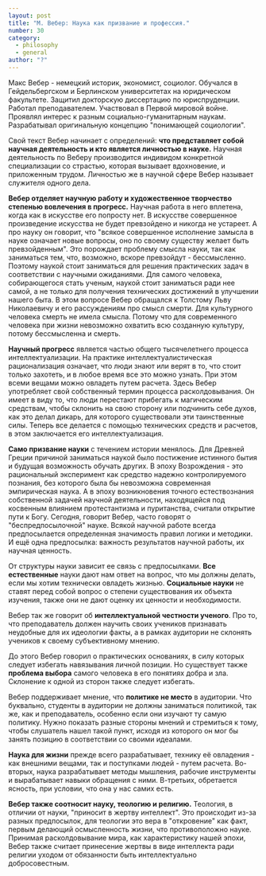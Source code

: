 ```yaml
---
layout: post
title: "М. Вебер: Наука как призвание и профессия."
number: 30
category:
  - philosophy
  - general
author: "?"
---
```


Макс Вебер - немецкий историк, экономист, социолог. Обучался в Гейдельбергском и Берлинском университетах на юридическом факультете. Защитил докторскую диссертацию по юриспруденции. Работал преподавателем. Участвовал в Первой мировой войне. Проявлял интерес к разным социально-гуманитарным наукам. Разрабатывал оригинальную концепцию "понимающей социологии".

Свой текст Вебер начинает с определений: **что представляет собой научная деятельность и кто является личностью в науке.** Научная деятельность по Веберу производится индивидом конкретной специализации со страстью, которая вызывает вдохновение, и приложенным трудом. Личностью же в научной сфере Вебер называет служителя одного дела.

**Вебер отделяет научную работу и художественное творчество степенью вовлечения в прогресс.** Научная работа в него вплетена, когда как в искусстве его попросту нет. В искусстве совершенное произведение искусства не будет превзойдено и никогда не устареет. А про науку он говорит, что "всякое совершенное исполнение замысла в науке означает новые вопросы, оно по своему существу желает быть превзойденным". Это порождает проблему смысла науки, так как заниматься тем, что, возможно, вскоре превзойдут - бессмысленно. Поэтому наукой стоит заниматься для решения практических задач в соответствии с научными ожиданиями. Для самого человека, собирающегося стать ученым, наукой стоит заниматься ради нее самой, а не только для получения технических достижений в улучшении нашего быта. В этом вопросе Вебер обращался к Толстому Льву Николаевичу и его рассуждениям про смысл смерти. Для культурного человека смерть не имела смысла. Потому что для современного человека при жизни невозможно охватить всю созданную культуру, потому бессмысленна и смерть.

**Научный прогресс** является частью общего тысячелетнего процесса интеллектуализации. На практике интеллектуалистическая рационализация означает, что люди знают или верят в то, что стоит только захотеть, и в любое время все это можно узнать. При этом всеми вещами можно овладеть путем расчета. Здесь Вебер употребляет свой собственный термин процесса расколдовывания. Он имеет в виду то, что люди перестают прибегать к магическим средствам, чтобы склонить на свою сторону или подчинить себе духов, как это делал дикарь, для которого существовали эти таинственные силы. Теперь все делается с помощью технических средств и расчетов, в этом заключается его интеллектуализация.

**Само призвание науки** с течением истории менялось. Для Древней Греции причиной заниматься наукой было постижение истинного бытия и будущая возможность обучать других. В эпоху Возрождения - это рациональный эксперимент как средство надежно контролируемого познания, без которого была бы невозможна современная эмпирическая наука. А в эпоху возникновения точного естествознания собственной задачей научной деятельности, находящейся под косвенным влиянием протестантизма и пуританства, считали открытие пути к Богу. Сегодня, говорит Вебер, часто говорят о "беспредпосылочной" науке. Всякой научной работе всегда предпосылается определенная значимость правил логики и методики. И ещё одна предпосылка: важность результатов научной работы, их научная ценность.

От структуры науки зависит ее связь с предпосылками. **Все естественные** науки дают нам ответ на вопрос, что мы должны делать, если мы хотим технически овладеть жизнью. **Социальные науки** не ставят перед собой вопрос о степени существования их объекта изучения, также они не дают оценку их ценности и необходимости.

Вебер так же говорит об **интеллектуальной честности ученого**. Про то, что преподаватель должен научить своих учеников признавать неудобные для их идеологии факты, а в рамках аудитории не склонять учеников к своему субъективному мнению.

До этого Вебер говорил о практических основаниях, в силу которых следует избегать навязывания личной позиции. Но существует также **проблема выбора** самого человека в его понятиях добра и зла. Склонение к одной из сторон также следует избегать.

Вебер поддерживает мнение, что **политике не место** в аудитории. Что буквально, студенты в аудитории не должны заниматься политикой, так же, как и преподаватель, особенно если они изучают ту самую политику. Нужно показать разные стороны мнений и стремиться к тому, чтобы слушатель нашел такой пункт, исходя из которого он мог бы занять позицию в соответствии со своими идеалами.

**Наука для жизни** прежде всего разрабатывает, технику её овладения - как внешними вещами, так и поступками людей - путем расчета. Во-вторых, наука разрабатывает методы мышления, рабочие инструменты и вырабатывает навыки обращения с ними. В-третьих, обретается ясность, при условии, что она у нас самих есть.

**Вебер также соотносит науку, теологию и религию.** Теология, в отличии от науки, "приносит в жертву интеллект". Это происходит из-за разных предпосылок, для теологии это вера в "откровение" как факт, первым делающий осмысленность жизни, что противоположно науке. Принимая расколдовывание мира, как характеристику нашей эпохи, Вебер также считает принесение жертвы в виде интеллекта ради религии уходом от обязанности быть интеллектуально добросовестным.
